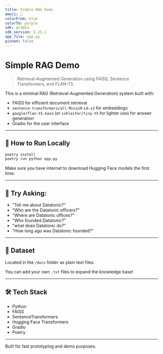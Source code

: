 ```yaml
---
title: Simple RAG Demo
emoji: 🤖
colorFrom: blue
colorTo: purple
sdk: gradio
sdk_version: 5.23.1
app_file: app.py
pinned: false
---
```


# Simple RAG Demo

> Retrieval-Augmented Generation using FAISS, Sentence Transformers, and FLAN-T5.

This is a minimal RAG (Retrieval-Augmented Generation) system built with:

- FAISS for efficient document retrieval
- `sentence-transformers/all-MiniLM-L6-v2` for embeddings
- `google/flan-t5-base` (or `sshleifer/tiny-t5` for lighter use) for answer generation
- Gradio for the user interface

---

## 🚀 How to Run Locally

```bash
poetry install
poetry run python app.py
```

Make sure you have internet to download Hugging Face models the first time.

---

## 🧪 Try Asking:

- "Tell me about Datatonic?"
- "Who are the Datatonic officers?"
- "Where are Datatonic offices?"
- "Who founded Datatonic?"
- "what does Datatonic do?"
- "How long ago was Datatonic founded?"

---

## 🧠 Dataset

Located in the `/docs` folder as plain text files.

You can add your own `.txt` files to expand the knowledge base!

---

## 🛠 Tech Stack

- Python
- FAISS
- SentenceTransformers
- Hugging Face Transformers
- Gradio
- Poetry

---

Built for fast prototyping and demo purposes.
